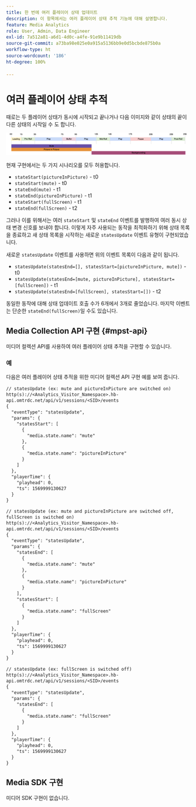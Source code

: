 ```yaml
---
title: 한 번에 여러 플레이어 상태 업데이트
description: 이 항목에서는 여러 플레이어 상태 추적 기능에 대해 설명합니다.
feature: Media Analytics
role: User, Admin, Data Engineer
exl-id: 7a512a81-a6d1-4d0c-a4fe-91e9b11419db
source-git-commit: a73ba98e025e0a915a5136bb9e0d5bcbde875b0a
workflow-type: ht
source-wordcount: '186'
ht-degree: 100%

---
```


# 여러 플레이어 상태 추적

때로는 두 플레이어 상태가 동시에 시작되고 끝나거나 다음 이미지와 같이 상태의 끝이 다른 상태의 시작일 수 도 합니다.

![여러 플레이어 상태](assets/multiple-player-states.png)

현재 구현에서는 두 가지 시나리오를 모두 허용합니다.
- `stateStart(pictureInPicture)` - t0
- `stateStart(mute)` - t0
- `stateEnd(mute)` - t1
- `stateEnd(pictureInPicture)` - t1
- `stateStart(fullScreen)` - t1
- `stateEnd(fullScreen)` - t2

그러나 이를 위해서는 여러 `stateStart` 및 `stateEnd` 이벤트를 발행하여 여러 동시 상태 변경 신호를 보내야 합니다. 이렇게 자주 사용되는 동작을 최적화하기 위해 상태 목록을 종료하고 새 상태 목록을 시작하는 새로운 `statesUpdate` 이벤트 유형이 구현되었습니다.

새로운 `statesUpdate` 이벤트를 사용하면 위의 이벤트 목록이 다음과 같이 됩니다.
- `statesUpdate(statesEnd=[], statesStart=[pictureInPicture, mute])` - t0
- `statesUpdate(statesEnd=[mute, pictureInPicture], statesStart=[fullScreen])` - t1
- `statesUpdate(statesEnd=[fullScreen], statesStart=[])` - t2

동일한 동작에 대해 상태 업데이트 호출 수가 6개에서 3개로 줄었습니다. 마지막 이벤트는
단순한 `stateEnd(fullScreen)`일 수도 있습니다.

## Media Collection API 구현 {#mpst-api}

미디어 컬렉션 API를 사용하여 여러 플레이어 상태 추적을 구현할 수 있습니다.

### 예

다음은 여러 플레이어 상태 추적을 위한 미디어 컬렉션 API 구현 예를 보여 줍니다.

```
// statesUpdate (ex: mute and pictureInPicture are switched on)
http(s)://<Analytics_Visitor_Namespace>.hb-api.omtrdc.net/api/v1/sessions/<SID>/events
{
  "eventType": "statesUpdate",
  "params": {
    "statesStart": [
      {
        "media.state.name": "mute"
      },
      {
        "media.state.name": "pictureInPicture"
      }
    ]
  },
  "playerTime": {
    "playhead": 0,
    "ts": 1569999130627
  }
}
```

```
// statesUpdate (ex: mute and pictureInPicture are switched off, fullScreen is switched on)
http(s)://<Analytics_Visitor_Namespace>.hb-api.omtrdc.net/api/v1/sessions/<SID>/events
{
  "eventType": "statesUpdate",
  "params": {
    "statesEnd": [
      {
        "media.state.name": "mute"
      },
      {
        "media.state.name": "pictureInPicture"
      }
    ],
    "statesStart": [
      {
        "media.state.name": "fullScreen"
      }
    ]
  },
  "playerTime": {
    "playhead": 0,
    "ts": 1569999130627
  }
}
```

```
// statesUpdate (ex: fullScreen is switched off)
http(s)://<Analytics_Visitor_Namespace>.hb-api.omtrdc.net/api/v1/sessions/<SID>/events
{
  "eventType": "statesUpdate",
  "params": {
    "statesEnd": [
      {
        "media.state.name": "fullScreen"
      }
    ]
  },
  "playerTime": {
    "playhead": 0,
    "ts": 1569999130627
  }
}
```

## Media SDK 구현

미디어 SDK 구현이 없습니다.
